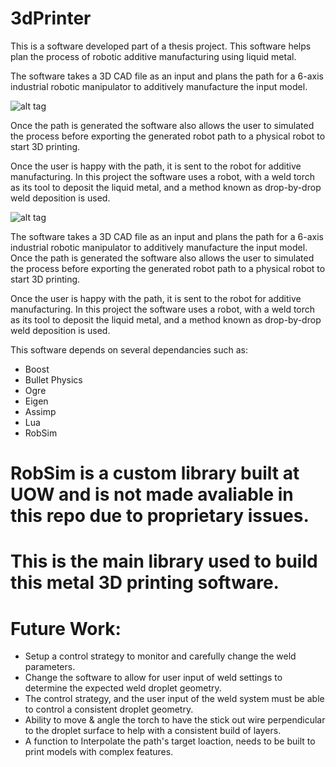 # 3dPrinter

This is a software developed part of a thesis project.
This software helps plan the process of robotic additive manufacturing using liquid metal.

The software takes a 3D CAD file as an input and plans the path for a 6-axis industrial
robotic manipulator to additively manufacture the input model.

![alt tag](https://github.com/jclinton830/3dPrinter_git/blob/master/Images/software1.PNG "")

Once the path is generated the software also allows the user to simulated the process
before exporting the generated robot path to a physical robot to start 3D printing.

Once the user is happy with the path, it is sent to the robot for additive manufacturing.
In this project the software uses a robot, with a weld torch as its tool to deposit the liquid metal,
and a method known as drop-by-drop weld deposition is used.  

![alt tag](https://github.com/jclinton830/3dPrinter_git/blob/master/Images/software4.PNG "")

The software takes a 3D CAD file as an input and plans the path for a 6-axis industrial robotic manipulator to additively manufacture the input model. Once the path is generated the software also allows the user to simulated the process before exporting the generated robot path to a physical robot to start 3D printing. 

Once the user is happy with the path, it is sent to the robot for additive manufacturing. In this project the software uses a robot, with a weld torch as its tool to deposit the liquid metal, and a method known as drop-by-drop weld deposition is used.  

This software depends on several dependancies such as:

- Boost
- Bullet Physics
- Ogre
- Eigen
- Assimp
- Lua
- RobSim

RobSim is a custom library built at UOW and is not made avaliable in this repo due to proprietary issues.
========
This is the main library used to build this metal 3D printing software.
========

Future Work:
=========
- Setup a control strategy to monitor and carefully change the weld parameters.
- Change the software to allow for user input of weld settings to determine the expected weld droplet geometry.
- The control strategy, and the user input of the weld system must be able to control a consistent droplet geometry.
- Ability to move & angle the torch to have the stick out wire perpendicular to the droplet surface to help with a consistent build of layers.
- A function to Interpolate the path's target loaction, needs to be built to print models with complex features.
